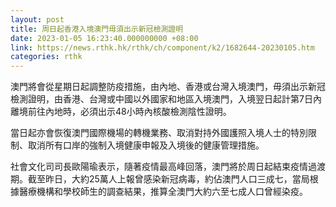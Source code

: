 ```yaml
---
layout: post
title: 周日起香港入境澳門毋須出示新冠檢測證明
date: 2023-01-05 16:23:40.000000000 +08:00
link: https://news.rthk.hk/rthk/ch/component/k2/1682644-20230105.htm
categories: rthk
---
```


澳門將會從星期日起調整防疫措施，由內地、香港或台灣入境澳門，毋須出示新冠檢測證明，由香港、台灣或中國以外國家和地區入境澳門，入境翌日起計第7日內離境前往內地時，必須出示48小時內核酸檢測陰性證明。

當日起亦會恢復澳門國際機場的轉機業務、取消對持外國護照入境人士的特別限制、取消所有口岸的強制入境健康申報及入境後的健康管理措施。

社會文化司司長歐陽瑜表示，隨著疫情最高峰回落，澳門將於周日起結束疫情過渡期。截至昨日，大約25萬人上報曾感染新冠病毒，約佔澳門人口三成七，當局根據醫療機構和學校師生的調查結果，推算全澳門大約六至七成人口曾經染疫。
